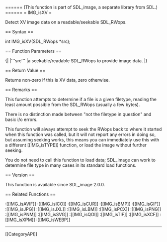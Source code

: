 ====== (This function is part of SDL_image, a separate library from SDL.) ======
= IMG_isXV =

Detect XV image data on a readable/seekable SDL_RWops.

== Syntax ==

<syntaxhighlight lang='c'>
int IMG_isXV(SDL_RWops *src);
</syntaxhighlight>

== Function Parameters ==

{|
|'''src'''
|a seekable/readable SDL_RWops to provide image data.
|}

== Return Value ==

Returns non-zero if this is XV data, zero otherwise.

== Remarks ==

This function attempts to determine if a file is a given filetype, reading
the least amount possible from the SDL_RWops (usually a few bytes).

There is no distinction made between "not the filetype in question" and
basic i/o errors.

This function will always attempt to seek the RWops back to where it
started when this function was called, but it will not report any errors in
doing so, but assuming seeking works, this means you can immediately use
this with a different [[IMG_isTYPE]] function, or load the image without
further seeking.

You do not need to call this function to load data; SDL_image can work to
determine file type in many cases in its standard load functions.

== Version ==

This function is available since SDL_image 2.0.0.

== Related Functions ==

:[[IMG_isAVIF]]
:[[IMG_isICO]]
:[[IMG_isCUR]]
:[[IMG_isBMP]]
:[[IMG_isGIF]]
:[[IMG_isJPG]]
:[[IMG_isJXL]]
:[[IMG_isLBM]]
:[[IMG_isPCX]]
:[[IMG_isPNG]]
:[[IMG_isPNM]]
:[[IMG_isSVG]]
:[[IMG_isQOI]]
:[[IMG_isTIF]]
:[[IMG_isXCF]]
:[[IMG_isXPM]]
:[[IMG_isWEBP]]

----
[[CategoryAPI]]


